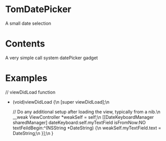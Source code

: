 # TomDatePicker
A small date selection

# Contents
A very simple call system datePicker gadget

# Examples
// viewDidLoad function
- (void)viewDidLoad {\n
    [super viewDidLoad];\n

    // Do any additional setup after loading the view, typically from a nib.\n
    __weak ViewController *weakSelf = self;\n
    [[DateKeyboardManager sharedManager] dateKeyboard:self.myTextField isFromNow:NO textFeildBegin:^(NSString *DateString) {\n
        weakSelf.myTextField.text = DateString;\n
    }];\n
}
